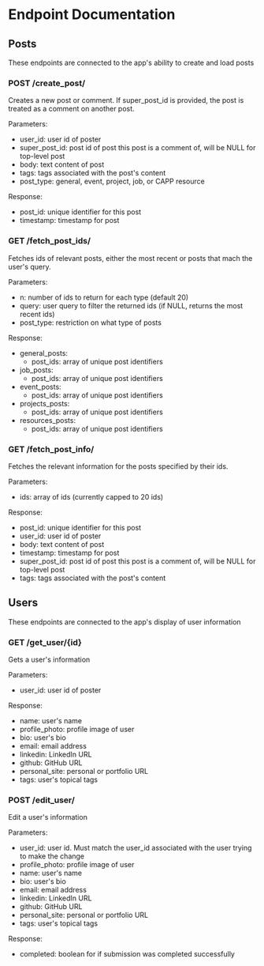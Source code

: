 # Endpoint Documentation

## Posts

These endpoints are connected to the app's ability to create and load posts

### POST /create_post/

Creates a new post or comment. If super_post_id is provided, the post is treated as a comment on another post.

Parameters: 
- user_id: user id of poster
- super_post_id: post id of post this post is a comment of, will be NULL for top-level post
- body: text content of post
- tags: tags associated with the post's content
- post_type: general, event, project, job, or CAPP resource

Response: 
- post_id: unique identifier for this post
- timestamp: timestamp for post

### GET /fetch_post_ids/

Fetches ids of relevant posts, either the most recent or posts that mach the user's query.

Parameters: 
- n: number of ids to return for each type (default 20)
- query: user query to filter the returned ids (if NULL, returns the most recent ids)
- post_type: restriction on what type of posts

Response: 
- general_posts:
    - post_ids: array of unique post identifiers
- job_posts:
    - post_ids: array of unique post identifiers
- event_posts:
    - post_ids: array of unique post identifiers
- projects_posts:
    - post_ids: array of unique post identifiers
- resources_posts:
    - post_ids: array of unique post identifiers

### GET /fetch_post_info/

Fetches the relevant information for the posts specified by their ids.

Parameters: 
- ids: array of ids (currently capped to 20 ids)

Response: 
- post_id: unique identifier for this post
- user_id: user id of poster
- body: text content of post
- timestamp: timestamp for post
- super_post_id: post id of post this post is a comment of, will be NULL for top-level post
- tags: tags associated with the post's content

## Users

These endpoints are connected to the app's display of user information

### GET /get_user/{id}

Gets a user's information 

Parameters: 
- user_id: user id of poster

Response: 
- name: user's name
- profile_photo: profile image of user
- bio: user's bio
- email: email address
- linkedin: LinkedIn URL
- github: GitHub URL
- personal_site: personal or portfolio URL
- tags: user's topical tags

### POST /edit_user/

Edit a user's information

Parameters: 
- user_id: user id. Must match the user_id associated with the user trying to make the change
- profile_photo: profile image of user
- name: user's name
- bio: user's bio
- email: email address
- linkedin: LinkedIn URL
- github: GitHub URL
- personal_site: personal or portfolio URL
- tags: user's topical tags

Response: 
- completed: boolean for if submission was completed successfully
